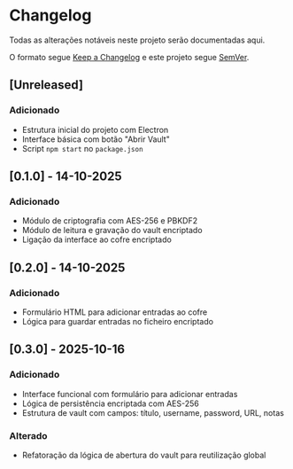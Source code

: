 # Changelog

Todas as alterações notáveis neste projeto serão documentadas aqui.

O formato segue [Keep a Changelog](https://keepachangelog.com/pt-BR/1.0.0/)
e este projeto segue [SemVer](https://semver.org/lang/pt-BR/).

## [Unreleased]

### Adicionado
- Estrutura inicial do projeto com Electron
- Interface básica com botão "Abrir Vault"
- Script `npm start` no `package.json`

## [0.1.0] - 14-10-2025

### Adicionado
- Módulo de criptografia com AES-256 e PBKDF2
- Módulo de leitura e gravação do vault encriptado
- Ligação da interface ao cofre encriptado

## [0.2.0] - 14-10-2025

### Adicionado
- Formulário HTML para adicionar entradas ao cofre
- Lógica para guardar entradas no ficheiro encriptado

## [0.3.0] - 2025-10-16

### Adicionado
- Interface funcional com formulário para adicionar entradas
- Lógica de persistência encriptada com AES-256
- Estrutura de vault com campos: título, username, password, URL, notas

### Alterado
- Refatoração da lógica de abertura do vault para reutilização global



